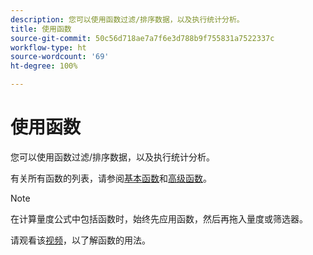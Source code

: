 ```yaml
---
description: 您可以使用函数过滤/排序数据，以及执行统计分析。
title: 使用函数
source-git-commit: 50c56d718ae7a7f6e3d788b9f755831a7522337c
workflow-type: ht
source-wordcount: '69'
ht-degree: 100%

---
```


# 使用函数

您可以使用函数过滤/排序数据，以及执行统计分析。

有关所有函数的列表，请参阅[基本函数](/help/components/calc-metrics/cm-functions.md)和[高级函数](/help/components/calc-metrics/cm-adv-functions.md)。

>[!NOTE]
>
>在计算量度公式中包括函数时，始终先应用函数，然后再拖入量度或筛选器。

请观看该[视频](https://youtu.be/SSyWvomnewI)，以了解函数的用法。
